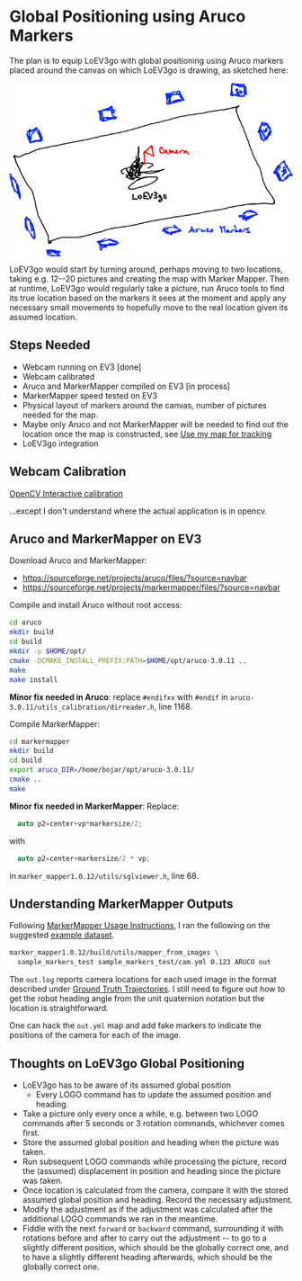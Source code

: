 # Global Positioning using Aruco Markers

The plan is to equip LoEV3go with global positioning using Aruco markers placed
around the canvas on which LoEV3go is drawing, as sketched here:

<img align="center" src="arucoloc-idea.png"/>

LoEV3go would start by turning around, perhaps moving to two locations,
taking e.g. 12--20 pictures and creating the map with Marker Mapper. Then at
runtime, LoEV3go would regularly take a
picture, run Aruco tools to find its true location based on the markers it sees
at
the moment and apply any necessary small movements to hopefully move to the
real location given its assumed location.

## Steps Needed

- Webcam running on EV3 [done]
- Webcam calibrated
- Aruco and MarkerMapper compiled on EV3 [in process]
- MarkerMapper speed tested on EV3
- Physical layout of markers around the canvas, number of pictures needed for
  the map.
- Maybe only Aruco and not MarkerMapper will be needed to find out the location once the map is constructed, see [Use my map for tracking](http://www.uco.es/investiga/grupos/ava/node/57)
- LoEV3go integration

## Webcam Calibration

[OpenCV Interactive calibration](https://docs.opencv.org/3.4.1/d7/d21/tutorial_interactive_calibration.html)

...except I don't understand where the actual application is in opencv.

## Aruco and MarkerMapper on EV3

Download Aruco and MarkerMapper:
- https://sourceforge.net/projects/aruco/files/?source=navbar
- https://sourceforge.net/projects/markermapper/files/?source=navbar

Compile and install Aruco without root access:

```bash
cd aruco
mkdir build
cd build
mkdir -p $HOME/opt/
cmake -DCMAKE_INSTALL_PREFIX:PATH=$HOME/opt/aruco-3.0.11 ..
make
make install
```

**Minor fix needed in Aruco**: replace ``#endifxx`` with ``#endif`` in
``aruco-3.0.11/utils_calibration/dirreader.h``, line 1168.


Compile MarkerMapper:

```bash
cd markermapper
mkdir build
cd build
export aruco_DIR=/home/bojar/opt/aruco-3.0.11/
cmake ..
make
```

**Minor fix needed in MarkerMapper**: Replace:
```C
  auto p2=center+vp*markersize/2;
```
with
```C
  auto p2=center+markersize/2 * vp;
```
in ``marker_mapper1.0.12/utils/sglviewer.h``, line 68.

## Understanding MarkerMapper Outputs

Following [MarkerMapper Usage Instructions](http://www.uco.es/investiga/grupos/ava/node/57), I ran the following on the suggested [example dataset](https://sourceforge.net/projects/markermapper/files/test_data/).

```bash
marker_mapper1.0.12/build/utils/mapper_from_images \
  sample_markers_test sample_markers_test/cam.yml 0.123 ARUCO out
```

The ``out.log`` reports camera locations for each used image in the format
described under [Ground Truth Trajectories](https://vision.in.tum.de/data/datasets/rgbd-dataset/file_formats).
I still need to figure out how to get the robot heading angle from the unit
quaternion notation but the location is straightforward.

One can hack the ``out.yml`` map and add fake markers to indicate the positions of the camera for each of the image.

## Thoughts on LoEV3go Global Positioning

- LoEV3go has to be aware of its assumed global position
  - Every LOGO command has to update the assumed position and heading.
- Take a picture only every once a while, e.g. between two LOGO commands after
  5 seconds or 3 rotation commands, whichever comes first.
- Store the assumed global position and heading when the picture was taken.
- Run subsequent LOGO commands while processing the picture, record the
  (assumed) displacement in position and heading since the picture was taken.
- Once location is calculated from the camera, compare it with the stored
  assumed global position and heading. Record the necessary adjustment.
- Modify the adjustment as if the adjustment was calculated after the
  additional LOGO commands we ran in the meantime.
- Fiddle with the next ``forward`` or ``backward`` command, surrounding it with
  rotations before and after to carry out the adjustment -- to go to a slightly
  different position, which should be the globally correct one, and to have a
  slightly different heading afterwards, which should be the globally correct
  one.


